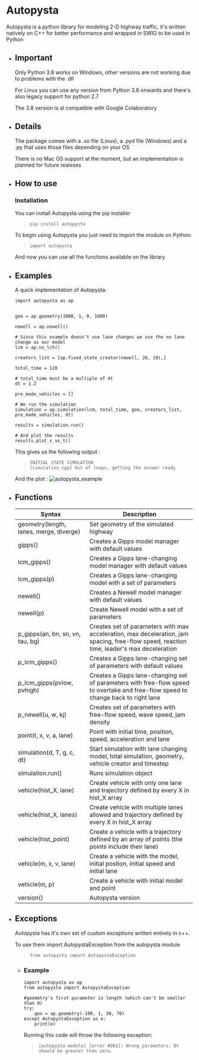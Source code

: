 # Autopysta
Autopysta is a python library for modeling 2-D highway traffic, it's written natively on C++ for better performance and wrapped in SWIG to be used in Python

- ## **Important**
    Only Python 3.8 works on Windows, other versions are not working due to problems with the .dll

    For Linux you can use any version from Python 3.8 onwards and there's also legacy support for python 2.7

    The 3.8 version is al compatible with Google Colaboratory

- ## Details
    The package comes with a .so file (Linux), a .pyd file (Windows) and a .py that uses those files depending on your OS

    There is no Mac OS support at the moment, but an implementation is planned for future realeses

- ## How to use

    ### Installation
    You can install Autopysta using the pip installer
    >`pip install autopysta`

    To begin using Autopysta you just need to import the module on Python:
    >`import autopysta`
    
    And now you can use all the functions available on the library

- ## Examples
   A quick implementation of Autopysta:
    ```
    import autopysta as ap


    geo = ap.geometry(1000, 1, 0, 1000)

    newell = ap.newell()

    # Since this example doesn't use lane changes we use the no lane change as our model
    lcm = ap.no_lch()

    creators_list = [ap.fixed_state_creator(newell, 20, 10),]

    total_time = 120

    # total_time must be a multiple of dt
    dt = 1.2

    pre_made_vehicles = []

    # We run the simulation
    simulation = ap.simulation(lcm, total_time, geo, creators_list, pre_made_vehicles, dt)

    results = simulation.run()

    # And plot the results
    results.plot_x_vs_t()
    ```
    This gives us the following output :
    >`INITIAL STATE SIMULATION`\
    >`[simulation.cpp] Out of loops, getting the answer ready`

    And the plot :
    ![autopysta_example](images/autopysta.png)

- ## Functions

    | Syntax | Description |
    |-------- | ------------- |
    |geometry(length, lanes, merge, diverge)|Set geometry of the simulated highway|
    |gipps()|Creates a Gipps model manager with default values|
    |lcm_gipps()|Creates a Gipps lane-changing model manager with default values|
    |lcm_gipps(p)|Creates a Gipps lane-changing model with a set of parameters|
    |newell()|Creates a Newell model manager with default values|
    |newell(p)|Create Newell model with a set of parameters|
    |p_gipps(an, bn, sn, vn, tau, bg)| Creates set of parameters with max acceleration, max deceleration, jam spacing, free-flow speed, reaction time, leader's max deceleration|
    |p_lcm_gipps()|Creates a Gipps lane-changing set of parameters with default values|
    |p_lcm_gipps(pvlow, pvhigh)|Creates a Gipps lane-changing set of parameters with free-flow speed to overtake and free-flow speed to change back to right lane|
    |p_newell(u, w, kj)| Creates set of parameters with free-flow speed, wave speed, jam density|
    |point(t, x, v, a, lane)| Point with initial time, position, speed, acceleration and lane|
    |simulation(d, T, g, c, dt)| Start simulation with lane changing model, total simulation, geometry, vehicle creator and timestep|
    |simulation.run()|Runs simulation object|
    | vehicle(hist_X, lane) | Create vehicle with only one lane and trajectory defined by every X in hist_X array |
    | vehicle(hist_X, lanes) | Create vehicle with multiple lanes allowed and trajectory defined by every X in hist_X array  |
    |vehicle(hist_point)|Create a vehicle with a trajectory defined by an array of points (the points include their lane)|
    |vehicle(m, x, v, lane)|Create a vehicle with the model, initial postion, initial speed and initial lane|
    |vehicle(m, p)|Create a vehicle with initial model and point|
    |version()| Autopysta version|

- ## Exceptions
    Autopysta has it's own set of custom exceptions written entirely in c++. 
    
    To use them import AutopystaException from the autopysta module
    > `from autopysta import AutopystaException`

    - ### Example
        ```
        import autopysta as ap
        from autopysta import AutopystaException

        #geometry's first parameter is length (which can't be smaller than 0)
        try:
            geo = ap.geometry(-100, 1, 30, 70)
        except AutopystaException as e:
            print(e)
        ```
        Running this code will throw the following exception:
        > `[autopysta module] [error #901]: Wrong parameters. Dt should be greater than zero.`
